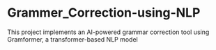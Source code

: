 # Grammer_Correction-using-NLP
This project implements an AI-powered grammar correction tool using Gramformer, a transformer-based NLP model
